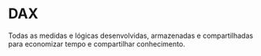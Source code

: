 # DAX
Todas as medidas e lógicas desenvolvidas, armazenadas e compartilhadas para economizar tempo e compartilhar conhecimento.
